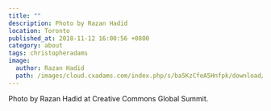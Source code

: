```yaml
---
title: ""
description: Photo by Razan Hadid
location: Toronto
published_at: 2018-11-12 16:00:56 +0800
category: about
tags: christopheradams
image:
  author: Razan Hadid
  path: /images/cloud.cxadams.com/index.php/s/ba5KzCfeA5Hnfpk/download/20180415-2354_Toronto_DeltaHotels_L1000752-0.jpg
---
```


Photo by Razan Hadid at Creative Commons Global Summit.
